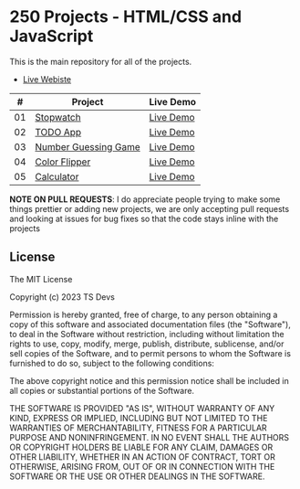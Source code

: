 # 250 Projects - HTML/CSS and JavaScript

This is the main repository for all of the projects.

- [Live Webiste](https://ts-devs.github.io/250-js-projects/)

|  #  | Project                                                                                                   | Live Demo                                                                                      |
| :-: | --------------------------------------------------------------------------------------------------------- | ---------------------------------------------------------------------------------------------- |
| 01  | [Stopwatch](https://github.com/TS-Devs/250-js-projects/tree/main/src/Stopwatch)                           | [Live Demo](https://ts-devs.github.io/250-js-projects/src/Stopwatch/index.html)                |
| 02  | [TODO App](https://github.com/TS-Devs/250-js-projects/tree/main/src/Todo)                                 | [Live Demo](https://ts-devs.github.io/250-js-projects/src/Todo/index.html)                     |
| 03  | [Number Guessing Game](https://github.com/TS-Devs/250-js-projects/tree/main/src/Number%20Guessing%20Game) | [Live Demo](https://ts-devs.github.io/250-js-projects/src/Number%20Guessing%20Game/index.html) |
| 04  | [Color Flipper](https://github.com/TS-Devs/250-js-projects/tree/main/src/Color%20Flipper)                 | [Live Demo](https://ts-devs.github.io/250-js-projects/src/Color%20Flipper/index.html)          |
| 05  | [Calculator](https://github.com/TS-Devs/250-js-projects/tree/main/src/Calculator)                         | [Live Demo](https://ts-devs.github.io/250-js-projects/src/Calculator/index.html)               |

**NOTE ON PULL REQUESTS**: I do appreciate people trying to make some things prettier or adding new projects, we are only accepting pull requests and looking at issues for bug fixes so that the code stays inline with the projects

## License

The MIT License

Copyright (c) 2023 TS Devs

Permission is hereby granted, free of charge, to any person obtaining a copy
of this software and associated documentation files (the "Software"), to deal
in the Software without restriction, including without limitation the rights
to use, copy, modify, merge, publish, distribute, sublicense, and/or sell
copies of the Software, and to permit persons to whom the Software is
furnished to do so, subject to the following conditions:

The above copyright notice and this permission notice shall be included in
all copies or substantial portions of the Software.

THE SOFTWARE IS PROVIDED "AS IS", WITHOUT WARRANTY OF ANY KIND, EXPRESS OR
IMPLIED, INCLUDING BUT NOT LIMITED TO THE WARRANTIES OF MERCHANTABILITY,
FITNESS FOR A PARTICULAR PURPOSE AND NONINFRINGEMENT. IN NO EVENT SHALL THE
AUTHORS OR COPYRIGHT HOLDERS BE LIABLE FOR ANY CLAIM, DAMAGES OR OTHER
LIABILITY, WHETHER IN AN ACTION OF CONTRACT, TORT OR OTHERWISE, ARISING FROM,
OUT OF OR IN CONNECTION WITH THE SOFTWARE OR THE USE OR OTHER DEALINGS IN
THE SOFTWARE.
